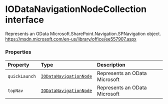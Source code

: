 # IODataNavigationNodeCollection interface





Represents an OData Microsoft.SharePoint.Navigation.SPNavigation object. 
https://msdn.microsoft.com/en-us/library/office/ee557907.aspx




### Properties

| Property	   | Type	| Description|
|:-------------|:-------|:-----------|
|`quickLaunch`      | [`IODataNavigationNode`](iodatanavigationnode.md) | Represents an OData Microsoft |
|`topNav`      | [`IODataNavigationNode`](iodatanavigationnode.md) | Represents an OData Microsoft |





